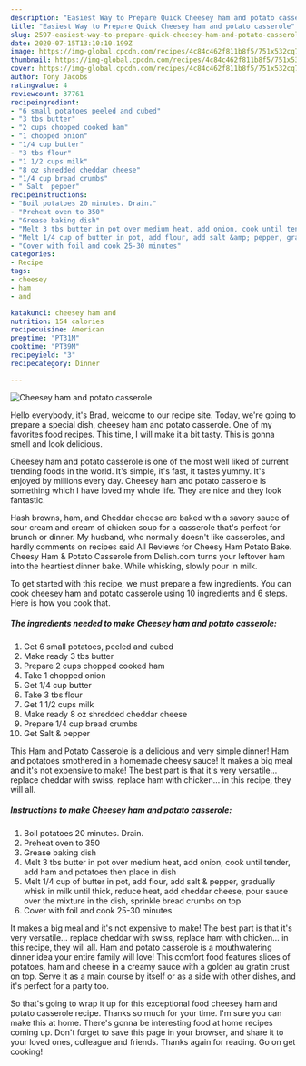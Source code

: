 ```yaml
---
description: "Easiest Way to Prepare Quick Cheesey ham and potato casserole"
title: "Easiest Way to Prepare Quick Cheesey ham and potato casserole"
slug: 2597-easiest-way-to-prepare-quick-cheesey-ham-and-potato-casserole
date: 2020-07-15T13:10:10.199Z
image: https://img-global.cpcdn.com/recipes/4c84c462f811b8f5/751x532cq70/cheesey-ham-and-potato-casserole-recipe-main-photo.jpg
thumbnail: https://img-global.cpcdn.com/recipes/4c84c462f811b8f5/751x532cq70/cheesey-ham-and-potato-casserole-recipe-main-photo.jpg
cover: https://img-global.cpcdn.com/recipes/4c84c462f811b8f5/751x532cq70/cheesey-ham-and-potato-casserole-recipe-main-photo.jpg
author: Tony Jacobs
ratingvalue: 4
reviewcount: 37761
recipeingredient:
- "6 small potatoes peeled and cubed"
- "3 tbs butter"
- "2 cups chopped cooked ham"
- "1 chopped onion"
- "1/4 cup butter"
- "3 tbs flour"
- "1 1/2 cups milk"
- "8 oz shredded cheddar cheese"
- "1/4 cup bread crumbs"
- " Salt  pepper"
recipeinstructions:
- "Boil potatoes 20 minutes. Drain."
- "Preheat oven to 350"
- "Grease baking dish"
- "Melt 3 tbs butter in pot over medium heat, add onion, cook until tender, add ham and potatoes then place in dish"
- "Melt 1/4 cup of butter in pot, add flour, add salt &amp; pepper, gradually whisk in milk until thick, reduce heat, add cheddar cheese, pour sauce over the mixture in the dish, sprinkle bread crumbs on top"
- "Cover with foil and cook 25-30 minutes"
categories:
- Recipe
tags:
- cheesey
- ham
- and

katakunci: cheesey ham and 
nutrition: 154 calories
recipecuisine: American
preptime: "PT31M"
cooktime: "PT39M"
recipeyield: "3"
recipecategory: Dinner

---
```



![Cheesey ham and potato casserole](https://img-global.cpcdn.com/recipes/4c84c462f811b8f5/751x532cq70/cheesey-ham-and-potato-casserole-recipe-main-photo.jpg)

Hello everybody, it's Brad, welcome to our recipe site. Today, we're going to prepare a special dish, cheesey ham and potato casserole. One of my favorites food recipes. This time, I will make it a bit tasty. This is gonna smell and look delicious.

Cheesey ham and potato casserole is one of the most well liked of current trending foods in the world. It's simple, it's fast, it tastes yummy. It's enjoyed by millions every day. Cheesey ham and potato casserole is something which I have loved my whole life. They are nice and they look fantastic.

Hash browns, ham, and Cheddar cheese are baked with a savory sauce of sour cream and cream of chicken soup for a casserole that&#39;s perfect for brunch or dinner. My husband, who normally doesn&#39;t like casseroles, and hardly comments on recipes said All Reviews for Cheesy Ham Potato Bake. Cheesy Ham &amp; Potato Casserole from Delish.com turns your leftover ham into the heartiest dinner bake. While whisking, slowly pour in milk.


To get started with this recipe, we must prepare a few ingredients. You can cook cheesey ham and potato casserole using 10 ingredients and 6 steps. Here is how you cook that.

<!--inarticleads1-->

##### The ingredients needed to make Cheesey ham and potato casserole:

1. Get 6 small potatoes, peeled and cubed
1. Make ready 3 tbs butter
1. Prepare 2 cups chopped cooked ham
1. Take 1 chopped onion
1. Get 1/4 cup butter
1. Take 3 tbs flour
1. Get 1 1/2 cups milk
1. Make ready 8 oz shredded cheddar cheese
1. Prepare 1/4 cup bread crumbs
1. Get  Salt &amp; pepper


This Ham and Potato Casserole is a delicious and very simple dinner! Ham and potatoes smothered in a homemade cheesy sauce! It makes a big meal and it&#39;s not expensive to make! The best part is that it&#39;s very versatile… replace cheddar with swiss, replace ham with chicken… in this recipe, they will all. 

<!--inarticleads2-->

##### Instructions to make Cheesey ham and potato casserole:

1. Boil potatoes 20 minutes. Drain.
1. Preheat oven to 350
1. Grease baking dish
1. Melt 3 tbs butter in pot over medium heat, add onion, cook until tender, add ham and potatoes then place in dish
1. Melt 1/4 cup of butter in pot, add flour, add salt &amp; pepper, gradually whisk in milk until thick, reduce heat, add cheddar cheese, pour sauce over the mixture in the dish, sprinkle bread crumbs on top
1. Cover with foil and cook 25-30 minutes


It makes a big meal and it&#39;s not expensive to make! The best part is that it&#39;s very versatile… replace cheddar with swiss, replace ham with chicken… in this recipe, they will all. Ham and potato casserole is a mouthwatering dinner idea your entire family will love! This comfort food features slices of potatoes, ham and cheese in a creamy sauce with a golden au gratin crust on top. Serve it as a main course by itself or as a side with other dishes, and it&#39;s perfect for a party too. 

So that's going to wrap it up for this exceptional food cheesey ham and potato casserole recipe. Thanks so much for your time. I'm sure you can make this at home. There's gonna be interesting food at home recipes coming up. Don't forget to save this page in your browser, and share it to your loved ones, colleague and friends. Thanks again for reading. Go on get cooking!
